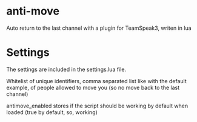 # anti-move
Auto return to the last channel with a plugin for TeamSpeak3, writen in lua

# Settings

The settings are included in the settings.lua file.

Whitelist of unique identifiers, comma separated list like with the default example, of people allowed to move you (so no move back to the last channel)

antimove_enabled stores if the script should be working by default when loaded (true by default, so, working)
